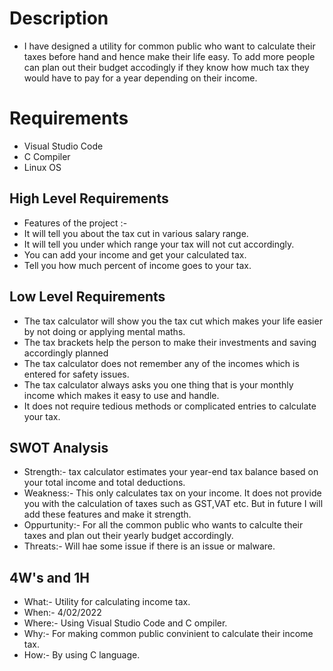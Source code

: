 # Description
* I have designed a utility for common public who want to calculate their taxes before hand and hence make their life easy. To add more people can plan out their budget accodingly if they know how much tax they would have to pay for a year depending on their income. 
# Requirements
* Visual Studio Code
* C Compiler
* Linux OS
## High Level Requirements
* Features of the project :-
*  It will tell you about the tax cut in various salary range.
*  It will tell you under which range your tax will not cut accordingly.
*  You can add your income and get your calculated tax.
*  Tell you how much percent of income goes to your tax.
## Low Level Requirements
* The tax calculator will show you the tax cut which makes your life easier by not doing or applying mental maths.
* The tax brackets help the person to make their investments and saving accordingly planned
* The tax calculator does not remember any of the incomes which is entered for safety issues.
* The tax calculator always asks you one thing that is your monthly income which makes it easy to use and handle.
* It does not require tedious methods or complicated entries to calculate your tax.

## SWOT Analysis
* Strength:- tax calculator estimates your year-end tax balance based on your total income and total deductions.
* Weakness:- This only calculates tax on your income. It does not provide you with the calculation of taxes such as GST,VAT etc. But in future I will add these features and make it strength.
* Oppurtunity:- For all the common public who wants to calculte their taxes and plan out their yearly budget accordingly.
* Threats:- Will hae some issue if there is an issue or malware.
## 4W's and 1H
* What:- Utility for calculating income tax.
* When:- 4/02/2022
* Where:- Using Visual Studio Code and C ompiler.
* Why:- For making common public convinient to calculate their income tax.
* How:- By using C language.
